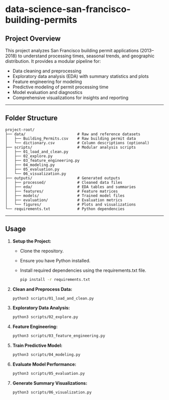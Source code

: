 # data-science-san-francisco-building-permits

## Project Overview

This project analyzes San Francisco building permit applications (2013–2018) to understand processing times, seasonal trends, and geographic distribution. It provides a modular pipeline for:

* Data cleaning and preprocessing
* Exploratory data analysis (EDA) with summary statistics and plots
* Feature engineering for modeling
* Predictive modeling of permit processing time
* Model evaluation and diagnostics
* Comprehensive visualizations for insights and reporting

---

## Folder Structure

```
project-root/
├── data/                       # Raw and reference datasets
│   ├── Building_Permits.csv    # Raw building permit data
│   └── dictionary.csv          # Column descriptions (optional)
├── scripts/                    # Modular analysis scripts
│   ├── 01_load_and_clean.py
│   ├── 02_explore.py
│   ├── 03_feature_engineering.py
│   ├── 04_modeling.py
│   ├── 05_evaluation.py
│   └── 06_visualization.py
├── outputs/                    # Generated outputs
│   ├── processed/              # Cleaned data files
│   ├── eda/                    # EDA tables and summaries
│   ├── features/               # Feature matrices
│   ├── models/                 # Trained model files
│   ├── evaluation/             # Evaluation metrics
│   └── figures/                # Plots and visualizations
└── requirements.txt            # Python dependencies
```

---

## Usage

1. **Setup the Project:**

   * Clone the repository.
   * Ensure you have Python installed.
   * Install required dependencies using the requirements.txt file.

     ```bash
     pip install -r requirements.txt
     ```

2. **Clean and Preprocess Data:**

   ```bash
   python3 scripts/01_load_and_clean.py
   ```

3. **Exploratory Data Analysis:**

   ```bash
   python3 scripts/02_explore.py
   ```

4. **Feature Engineering:**

   ```bash
   python3 scripts/03_feature_engineering.py
   ```

5. **Train Predictive Model:**

   ```bash
   python3 scripts/04_modeling.py
   ```

6. **Evaluate Model Performance:**

   ```bash
   python3 scripts/05_evaluation.py
   ```

7. **Generate Summary Visualizations:**

   ```bash
   python3 scripts/06_visualization.py
   ```
